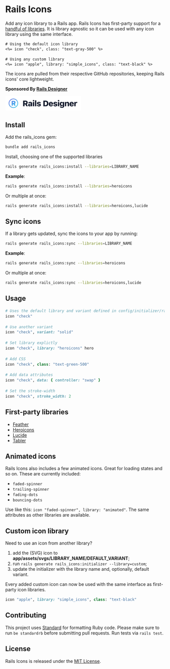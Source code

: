 # Rails Icons

Add any icon library to a Rails app. Rails Icons has first-party support for a [handful of libraries](#first-party-libraries). It is library agnostic so it can be used with any icon library using the same interface.

```erb
# Using the default icon library
<%= icon "check", class: "text-gray-500" %>

# Using any custom library
<%= icon "apple", library: "simple_icons", class: "text-black" %>
```

The icons are pulled from their respective GitHub repositories, keeping Rails icons' core lightweight.


**Sponsored By [Rails Designer](https://railsdesigner.com/)**

<a href="https://railsdesigner.com/" target="_blank">
  <img src="https://raw.githubusercontent.com/Rails-Designer/rails_icons/main/docs/rails_designer_icon.jpg" alt="Rails Designer logo"  width="240" />
</a>


## Install

Add the rails_icons gem:
```bash
bundle add rails_icons
```

Install, choosing one of the supported libraries
```bash
rails generate rails_icons:install --libraries=LIBRARY_NAME
```

**Example**:
```bash
rails generate rails_icons:install --libraries=heroicons
```

Or multiple at once:
```bash
rails generate rails_icons:install --libraries=heroicons,lucide
```


## Sync icons

If a library gets updated, sync the icons to your app by running:

```bash
rails generate rails_icons:sync --libraries=LIBRARY_NAME
```

**Example**:
```bash
rails generate rails_icons:sync --libraries=heroicons
```

Or multiple at once:
```bash
rails generate rails_icons:sync --libraries=heroicons,lucide
```


## Usage

```ruby
# Uses the default library and variant defined in config/initializer/rails_icons.rb
icon "check"

# Use another variant
icon "check", variant: "solid"

# Set library explictly
icon "check", library: "heroicons" hero

# Add CSS
icon "check", class: "text-green-500"

# Add data attributes
icon "check", data: { controller: "swap" }

# Set the stroke-width
icon "check", stroke_width: 2
```


## First-party libraries

- [Feather](https://github.com/feathericons/feather)
- [Heroicons](https://github.com/tailwindlabs/heroicons)
- [Lucide](https://github.com/lucide-icons/lucide)
- [Tabler](https://github.com/tabler/tabler-icons)


## Animated icons

Rails Icons also includes a few animated icons. Great for loading states and so on. These are currently included:

- `faded-spinner`
- `trailing-spinner`
- `fading-dots`
- `bouncing-dots`

Use like this: `icon "faded-spinner", library: "animated"`. The same attributes as other libraries are available.


## Custom icon library

Need to use an icon from another library?

1. add the (SVG) icon to **app/assets/svgs/LIBRARY_NAME/DEFAULT_VARIANT**;
2. run `rails generate rails_icons:initializer --library=custom`;
3. update the initializer with the library name and, optionally, default variant.

Every added custom icon can now be used with the same interface as first-party icon libraries.

```ruby
icon "apple", library: "simple_icons", class: "text-black"
```


## Contributing

This project uses [Standard](https://github.com/testdouble/standard) for formatting Ruby code. Please make sure to run `be standardrb` before submitting pull requests. Run tests via `rails test`.


## License

Rails Icons is released under the [MIT License](https://opensource.org/licenses/MIT).
